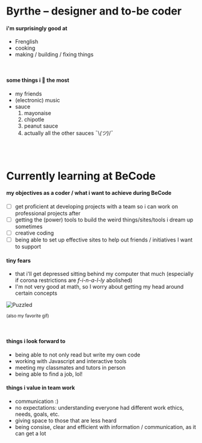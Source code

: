 # Byrthe – designer and to-be coder

#### **i'm surprisingly good at**
- Frenglish
- cooking
- making / building / fixing things

<br>

#### **some things i 💛 the most**
- my friends 
- (electronic) music 
- sauce 
    1. mayonaise
    2. chipotle
    3. peanut sauce
    4. actually all the other sauces ¯\\_(ツ)_/¯


<br><br>

# Currently learning at BeCode

#### **my objectives as a coder / what i want to achieve during BeCode**
- [ ] get proficient at developing projects with a team so i can work on professional projects after
- [ ] getting the (power) tools to build the weird things/sites/tools i dream up sometimes
- [ ] creative coding
- [ ] being able to set up effective sites to help out friends / initiatives I want to support

#### **tiny fears**
- that i'll get depressed sitting behind my computer that much (especially if corona restrictions are *f-i-n-a-l-ly* abolished)
- I'm not very good at math, so I worry about getting my head around certain concepts

![Puzzled](https://media.tenor.com/images/5e2a406114f6c57cc26f285ecc3d6281/tenor.gif )

<sup>(also my favorite gif)</sup>

<br>


#### **things i look forward to**
- being able to not only read but write my own code
- working with Javascript and interactive tools
- meeting my classmates and tutors in person
- being able to find a job, lol!

#### **things i value in team work**
- communication :)
- no expectations: understanding everyone had different work ethics, needs, goals, etc.
- giving space to those that are less heard
- being consise, clear and efficient with information / communication, as it can get a lot



<!---
byrthe/byrthe is a ✨ special ✨ repository because its `README‧md` (this file) appears on your GitHub profile.
You can click the Preview link to take a look at your changes.
--->

